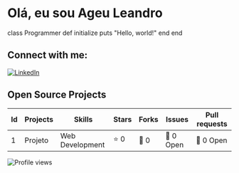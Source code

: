 # Olá, eu sou Ageu Leandro

class Programmer
    def initialize
        puts "Hello, world!"
    end
end

## Connect with me:
[![LinkedIn](https://img.shields.io/badge/-LinkedIn-blue?style=flat&logo=linkedin&logoColor=white)](https://www.linkedin.com/in/seuusername)


## Open Source Projects
| Id | Projects          | Skills             | Stars | Forks | Issues   | Pull requests |
|----|-------------------|--------------------|-------|-------|----------|---------------|
| 1  | Projeto    | Web Development    | ⭐ 0   | 🍴 0   | 🐛 0 Open | 📌 0 Open      |

![Profile views](https://komarev.com/ghpvc/?username=ageuleandro&color=blue&style=flat)




